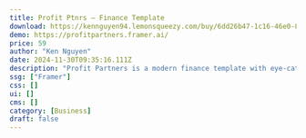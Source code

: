 ```yaml
---
title: Profit Ptnrs — Finance Template
download: https://kennguyen94.lemonsqueezy.com/buy/6dd26b47-1c16-46e0-88c7-88905e273659
demo: https://profitpartners.framer.ai/
price: 59
author: "Ken Nguyen"
date: 2024-11-30T09:35:16.111Z
description: "Profit Partners is a modern finance template with eye-catching design and full features, perfect for showcasing financial expertise."
ssg: ["Framer"]
css: []
ui: []
cms: []
category: [Business]
draft: false
---
```

